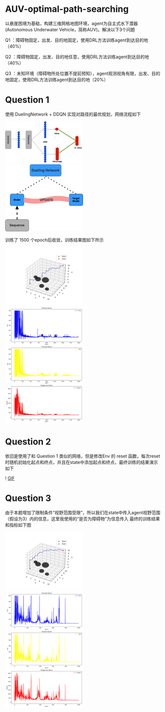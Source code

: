 # AUV-optimal-path-searching
以悬崖困境为基础，构建三维网格地图环境，agent为自主式水下潜器(Autonomous Underwater Vehicle，简称AUV)。解决以下3个问题

 Q1 ：障碍物固定，出发、目的地固定，使用DRL方法训练agent到达目的地（40%）

 Q2 ：障碍物固定，出发、目的地任意，使用DRL方法训练agent到达目的地（40%）

 Q3 ：未知环境（障碍物所处位置不提前预知），agent观测视角有限，出发、目的地固定，使用DRL方法训练agent到达目的地（20%）


# Question 1
使用 DuelingNetwork + DDQN 实现对路径的最优规划，网络流程如下

<img src="assets/DuelingNetwork.svg" alt="Dueling Network" style="width:50%;">

<img src="assets/DuelingNetwork (1).svg" alt="DDQN work flow" style="width:50%;">

训练了 1500 个epoch后收敛，训练结果图如下所示

<img src="assets/Simple.png" alt="Training result" style="width:50%;">

<img src="assets/Simple-metrics.png" alt="Training metrics" style="width:50%;">

# Question 2
依旧是使用了和 Question 1 类似的网络，但是修改Env 的 reset 函数，每次reset时随机初始化起点和终点，并且在state中添加起点和终点，最终训练的结果演示如下

! [GIF](https://github.com/Sjtale/AUV-optimal-path-searching/blob/main/assets/Simple.gif)


# Question 3
由于本题增加了限制条件“视野范围受限”，所以我们在state中传入agent视野范围（假设为3）内的信息，这里我使用的“是否为障碍物”为信息传入
最终的训练结果和指标如下图

<img src="assets/33333.png" alt="Training result" style="width:50%;">

<img src="assets/32.png" alt="Training metrics" style="width:50%;">
